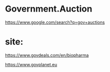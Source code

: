 # Government.Auction
https://www.google.com/search?q=gov+auctions

# site:
https://www.govdeals.com/en/biopharma

https://www.govplanet.eu
